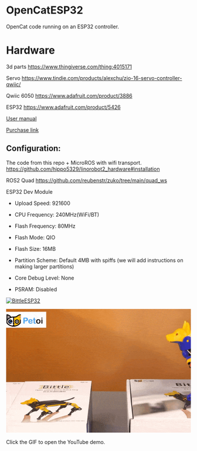 # OpenCatESP32

OpenCat code running on  an ESP32 controller. 

# Hardware 
3d parts
https://www.thingiverse.com/thing:4015171

Servo
https://www.tindie.com/products/alexchu/zio-16-servo-controller-qwiic/

Qwiic 6050
https://www.adafruit.com/product/3886

ESP32
https://www.adafruit.com/product/5426

[User manual](https://docs.petoi.com/arduino-ide/upload-sketch-for-biboard)

[Purchase link](https://www.petoi.com/products/biboard-esp32-development-board-for-quadruped-robot)

## Configuration:

The code from this repo + MicroROS with wifi transport.
https://github.com/hippo5329/linorobot2_hardware#installation

ROS2 Quad
https://github.com/reubenstr/zuko/tree/main/quad_ws

ESP32 Dev Module

* Upload Speed: 921600

* CPU Frequency: 240MHz(WiFi/BT)

* Flash Frequency: 80MHz

* Flash Mode: QIO

* Flash Size: 16MB

* Partition Scheme: Default 4MB with spiffs (we will add instructions on making larger partitions)

* Core Debug Level: None

* PSRAM: Disabled


[![BittleESP32](https://github.com/PetoiCamp/NonCodeFiles/blob/master/gif/BiBoard.gif)](https://www.youtube.com/watch?v=GTgps_H990w)

[![BittleGap](https://github.com/PetoiCamp/NonCodeFiles/blob/master/gif/gap.gif)](https://youtu.be/1qhNRSQTcG4)

Click the GIF to open the YouTube demo.

